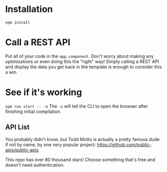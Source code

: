 # Installation

`npm install`

# Call a REST API

Put all of your code in the `app.component`. Don't worry about making any optimizations or even doing this the "right" way! Simply calling a REST API and display the data you get back in the template is enough to consider this a win.

# See if it's working

`npm run start -- -o` The `-o` will tell the CLI to open the browser after finishing initial compilation.

## API List

You probably didn't know, but Todd Motto is actually a pretty famous dude if not by name, by one
very popular project: https://github.com/public-apis/public-apis

This repo has over 80 thousand stars! Choose something that's free and doesn't need authentication.
